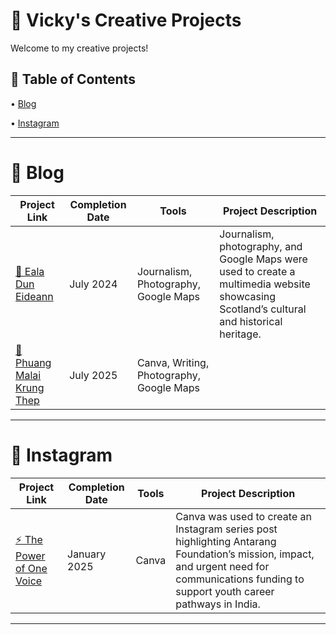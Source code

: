 # 🎨 Vicky's Creative Projects
Welcome to my creative projects! <p>
## 📑 Table of Contents <br>
• [Blog](https://github.com/redefiningvicky/Creative-Projects?tab=readme-ov-file#-blog-)  <p>
• [Instagram](https://github.com/redefiningvicky/Creative-Projects?tab=readme-ov-file#-instagram-)  <p>

---
# 📝 Blog <br>

| Project Link  | Completion Date | Tools | Project Description |
| ------------- | ------------- | ------------- | ------------- |
| [🦢 Eala Dun Eideann](https://github.com/redefiningvicky/Eala-Dun-Eideann)  | July 2024  | Journalism, Photography, Google Maps  | Journalism, photography, and Google Maps were used to create a multimedia website showcasing Scotland’s cultural and historical heritage.  |
| [🌼 Phuang Malai Krung Thep](https://github.com/redefiningvicky/Phuang-Malai-Krung-Thep)  | July 2025  | Canva, Writing, Photography, Google Maps  |   |

---
# 📸 Instagram <br>

| Project Link  | Completion Date | Tools | Project Description |
| ------------- | ------------- | ------------- | ------------- |
| [⚡ The Power of One Voice](https://github.com/redefiningvicky/The-Power-of-One-Voice)  | January 2025  | Canva  | Canva was used to create an Instagram series post highlighting Antarang Foundation’s mission, impact, and urgent need for communications funding to support youth career pathways in India.  |

---
